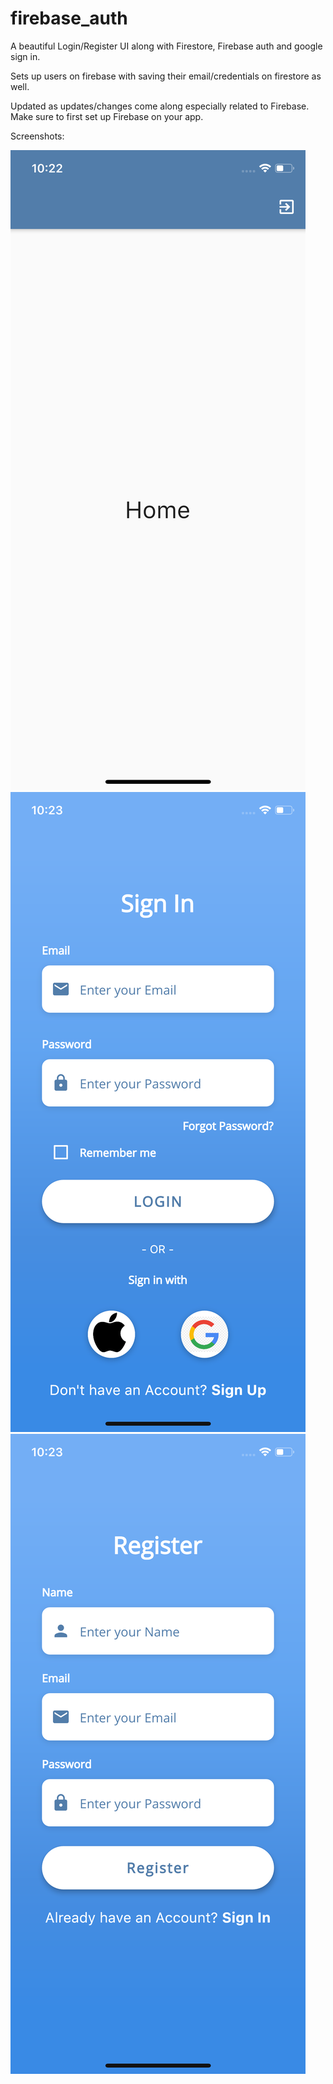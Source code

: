 # firebase_auth



A beautiful Login/Register UI along with Firestore, Firebase auth and google sign in.

Sets up users on firebase with saving their email/credentials on firestore as well. 

Updated as updates/changes come along especially related to Firebase. Make sure to first set up Firebase on your app. 

Screenshots:


![Alt text](https://github.com/shehriyarmalik/LoginUiWithFirebaseAuth/blob/master/screenshots/Home..png? "Home")
![Alt text](https://github.com/shehriyarmalik/LoginUiWithFirebaseAuth/blob/master/screenshots/Login.png?raw=true "Login")
![Alt text](https://github.com/shehriyarmalik/LoginUiWithFirebaseAuth/blob/master/screenshots/Register.png?raw=true "Register")

